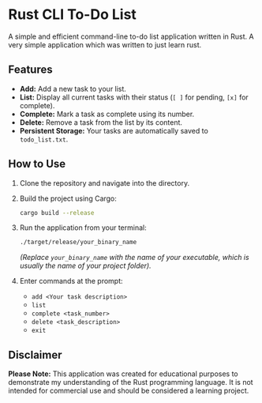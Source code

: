 # Rust CLI To-Do List

A simple and efficient command-line to-do list application written in Rust. A very simple application which was written to just learn rust.

## Features

* **Add:** Add a new task to your list.
* **List:** Display all current tasks with their status (`[ ]` for pending, `[x]` for complete).
* **Complete:** Mark a task as complete using its number.
* **Delete:** Remove a task from the list by its content.
* **Persistent Storage:** Your tasks are automatically saved to `todo_list.txt`.

## How to Use

1.  Clone the repository and navigate into the directory.
2.  Build the project using Cargo:
    ```sh
    cargo build --release
    ```
3.  Run the application from your terminal:
    ```sh
    ./target/release/your_binary_name
    ```
    *(Replace `your_binary_name` with the name of your executable, which is usually the name of your project folder).*

4.  Enter commands at the prompt:
    * `add <Your task description>`
    * `list`
    * `complete <task_number>`
    * `delete <task_description>`
    * `exit`

## Disclaimer

**Please Note:** This application was created for educational purposes to demonstrate my understanding of the Rust programming language. It is not intended for commercial use and should be considered a learning project.
